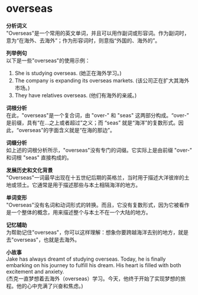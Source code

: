 # overseas

**分析词义**  
"Overseas"是一个常用的英文单词，并且可以用作副词或形容词。作为副词时，意为“在海外、去海外”；作为形容词时，则意指“外国的、海外的”。

  

**列举例句**  
以下是一些"overseas"的使用示例：

  

1.  She is studying overseas. (她正在海外学习。)
2.  The company is expanding its overseas markets. (该公司正在扩大其海外市场。)
3.  They have relatives overseas. (他们有海外的亲戚。)

  

**词根分析**  
在此，"overseas"是一个复合词，由 "over-" 和 "seas" 这两部分构成。“over-” 是前缀，具有“在...之上或者超过”之义；而 “seas” 就是“海洋”的复数形式。因此，“overseas”的字面含义就是“在海的那边”。

  

**词缀分析**  
如上述的词根分析所示，"overseas"没有专门的词缀。它实际上是由前缀 "over-" 和词根 "seas" 直接构成的。

  

**发展历史和文化背景**  
"Overseas"一词最早出现在十五世纪后期的英格兰，当时用于描述大洋彼岸的土地或领土。它通常是用于描述那些与本土相隔海洋的地方。

  

**单词变形**  
"Overseas"没有名词和动词形式的转换。而且，它没有复数形式，因为它被看作是一个整体的概念，用来描述整个与本土不在一个大陆的地方。

  

**记忆辅助**  
为帮助记住"overseas"，你可以这样理解：想象你要跨越海洋去别的地方，就是去"overseas"，也就是去海外。

  

**小故事**  
Jake has always dreamt of studying overseas. Today, he is finally embarking on his journey to fulfill his dream. His heart is filled with both excitement and anxiety.  
(杰克一直梦想着去海外（overseas）学习。今天，他终于开始了实现梦想的旅程。他的心中充满了兴奋和焦虑。)
